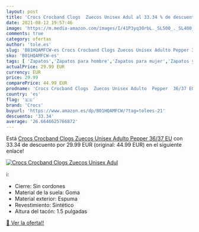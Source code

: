 ```yaml
---
layout: post
title: 'Crocs Crocband Clogs  Zuecos Unisex Adul al 33.34 % de descuento'
date: 2021-08-12 19:57:46
image: 'https://m.media-amazon.com/images/I/41P3yq30rbL._SL500_._SL400_.jpg'
comments: true
category: ofertas
author: 'tole.es'
slug: 'B01HQAMFCW-es Crocs Crocband Clogs Zuecos Unisex Adulto Pepper 36/37 EU'
sku: 'B01HQAMFCW-es'
tags: [ 'Zapatos','Zapatos para hombre','Zapatos para mujer','Zapatos y complementos','Zuecos de mujer','Zuecos y mules de mujer','Zuecos y mules para hombre','crocs','zuecos', ]
actualPrice: 29.99 EUR
currency: EUR
price: 29.99
comparePrice: 44.99 EUR
prodname: 'Crocs Crocband Clogs  Zuecos Unisex Adulto  Pepper  36/37 EU'
country: 'es'
flag: '🇪🇸'
brand: 'Crocs'
buyurl: 'https://www.amazon.es/dp/B01HQAMFCW/?tag=tolees-21'
descuento: '33.34'
average: '26.6646625766872'
---
```


Está [Crocs Crocband Clogs  Zuecos Unisex Adulto  Pepper  36/37 EU](https://www.amazon.es/dp/B01HQAMFCW/?tag=tolees-21) con 33.34 de descuento por 29.99 EUR (original: 44.99 EUR) en el siguiente enlace!

[![Crocs Crocband Clogs  Zuecos Unisex Adul](https://m.media-amazon.com/images/I/41P3yq30rbL._SL500_._SL400_.jpg)](https://www.amazon.es/dp/B01HQAMFCW/?tag=tolees-21)

ℹ️:

- Cierre: Sin cordones
- Material de la suela: Goma
- Material exterior: Espuma
- Revestimiento: Sintético
- Altura del tacón: 1.5 pulgadas

[🛒 Ver la oferta!!](https://www.amazon.es/dp/B01HQAMFCW/?tag=tolees-21)
